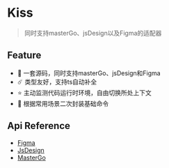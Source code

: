 # Kiss

> 同时支持masterGo、jsDesign以及Figma的适配器

## Feature

- 🎁 一套源码，同时支持masterGo、jsDesign和Figma
- ☄️ 类型友好，支持ts自动补全
- ⭐️ 主动监测代码运行时环境，自由切换所处上下文
- 🍺 根据常用场景二次封装基础命令




## Api Reference
- [Figma](https://www.figma.com/plugin-docs/api/api-reference)
- [JsDesign](https://js.design/developer-doc/plugin/api/reference/intro)
- [MasterGo](https://developers.mastergo.com/apis/)
